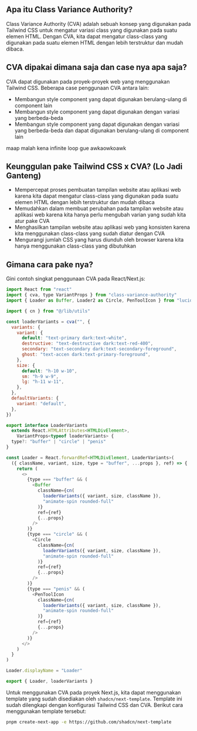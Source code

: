 ## Apa itu Class Variance Authority?

Class Variance Authority (CVA) adalah sebuah konsep yang digunakan pada Tailwind CSS untuk mengatur variasi class yang digunakan pada suatu elemen HTML. Dengan CVA, kita dapat mengatur class-class yang digunakan pada suatu elemen HTML dengan lebih terstruktur dan mudah dibaca.

## CVA dipakai dimana saja dan case nya apa saja?

CVA dapat digunakan pada proyek-proyek web yang menggunakan Tailwind CSS. Beberapa case penggunaan CVA antara lain:

- Membangun style component yang dapat digunakan berulang-ulang di component lain
- Membangun style component yang dapat digunakan dengan variasi yang berbeda-beda
- Membangun style component yang dapat digunakan dengan variasi yang berbeda-beda dan dapat digunakan berulang-ulang di component lain

maap malah kena infinite loop gue awkaowkoawk

## Keunggulan pake Tailwind CSS x CVA? (Lo Jadi Ganteng)

- Mempercepat proses pembuatan tampilan website atau aplikasi web karena kita dapat mengatur class-class yang digunakan pada suatu elemen HTML dengan lebih terstruktur dan mudah dibaca
- Memudahkan dalam membuat perubahan pada tampilan website atau aplikasi web karena kita hanya perlu mengubah varian yang sudah kita atur pake CVA
- Menghasilkan tampilan website atau aplikasi web yang konsisten karena kita menggunakan class-class yang sudah diatur dengan CVA
- Mengurangi jumlah CSS yang harus diunduh oleh browser karena kita hanya menggunakan class-class yang dibutuhkan

## Gimana cara pake nya?

Gini contoh singkat penggunaan CVA pada React/Next.js:

```javascript
import React from "react"
import { cva, type VariantProps } from "class-variance-authority"
import { Loader as Buffer, Loader2 as Circle, PenToolIcon } from "lucide-react"

import { cn } from "@/lib/utils"

const loaderVariants = cva("", {
  variants: {
    variant: {
      default: "text-primary dark:text-white",
      destructive: "text-destructive dark:text-red-400",
      secondary: "text-secondary dark:text-secondary-foreground",
      ghost: "text-accen dark:text-primary-foreground",
    },
    size: {
      default: "h-10 w-10",
      sm: "h-9 w-9",
      lg: "h-11 w-11",
    },
  },
  defaultVariants: {
    variant: "default",
  },
})

export interface LoaderVariants
  extends React.HTMLAttributes<HTMLDivElement>,
    VariantProps<typeof loaderVariants> {
  type?: "buffer" | "circle" | "penis"
}

const Loader = React.forwardRef<HTMLDivElement, LoaderVariants>(
  ({ className, variant, size, type = "buffer", ...props }, ref) => {
    return (
      <>
        {type === "buffer" && (
          <Buffer
            className={cn(
              loaderVariants({ variant, size, className }),
              "animate-spin rounded-full"
            )}
            ref={ref}
            {...props}
          />
        )}
        {type === "circle" && (
          <Circle
            className={cn(
              loaderVariants({ variant, size, className }),
              "animate-spin rounded-full"
            )}
            ref={ref}
            {...props}
          />
        )}
        {type === "penis" && (
          <PenToolIcon
            className={cn(
              loaderVariants({ variant, size, className }),
              "animate-spin rounded-full"
            )}
            ref={ref}
            {...props}
          />
        )}
      </>
    )
  }
)

Loader.displayName = "Loader"

export { Loader, loaderVariants }

```

Untuk menggunakan CVA pada proyek Next.js, kita dapat menggunakan template yang sudah disediakan oleh `shadcn/next-template`. Template ini sudah dilengkapi dengan konfigurasi Tailwind CSS dan CVA. Berikut cara menggunakan template tersebut:

```bash
pnpm create-next-app -e https://github.com/shadcn/next-template
```
